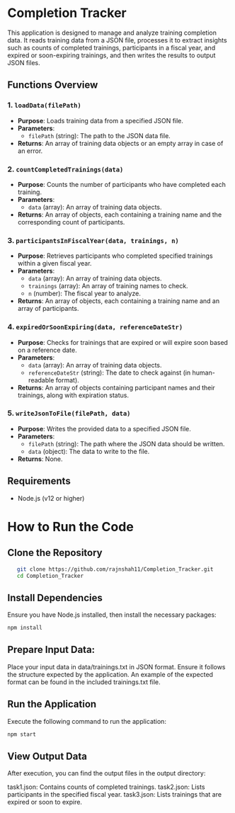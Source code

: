 # Completion Tracker

This application is designed to manage and analyze training completion data. It reads training data from a JSON file, processes it to extract insights such as counts of completed trainings, participants in a fiscal year, and expired or soon-expiring trainings, and then writes the results to output JSON files.

## Functions Overview

### 1. `loadData(filePath)`
- **Purpose**: Loads training data from a specified JSON file.
- **Parameters**: 
  - `filePath` (string): The path to the JSON data file.
- **Returns**: An array of training data objects or an empty array in case of an error.

### 2. `countCompletedTrainings(data)`
- **Purpose**: Counts the number of participants who have completed each training.
- **Parameters**: 
  - `data` (array): An array of training data objects.
- **Returns**: An array of objects, each containing a training name and the corresponding count of participants.

### 3. `participantsInFiscalYear(data, trainings, n)`
- **Purpose**: Retrieves participants who completed specified trainings within a given fiscal year.
- **Parameters**:
  - `data` (array): An array of training data objects.
  - `trainings` (array): An array of training names to check.
  - `n` (number): The fiscal year to analyze.
- **Returns**: An array of objects, each containing a training name and an array of participants.

### 4. `expiredOrSoonExpiring(data, referenceDateStr)`
- **Purpose**: Checks for trainings that are expired or will expire soon based on a reference date.
- **Parameters**: 
  - `data` (array): An array of training data objects.
  - `referenceDateStr` (string): The date to check against (in human-readable format).
- **Returns**: An array of objects containing participant names and their trainings, along with expiration status.

### 5. `writeJsonToFile(filePath, data)`
- **Purpose**: Writes the provided data to a specified JSON file.
- **Parameters**:
  - `filePath` (string): The path where the JSON data should be written.
  - `data` (object): The data to write to the file.
- **Returns**: None.

## Requirements

- Node.js (v12 or higher)

# How to Run the Code
## Clone the Repository
```bash
   git clone https://github.com/rajnshah11/Completion_Tracker.git
   cd Completion_Tracker
```

## Install Dependencies
Ensure you have Node.js installed, then install the necessary packages:
```bash
npm install
```

## Prepare Input Data:

Place your input data in data/trainings.txt in JSON format. Ensure it follows the structure expected by the application. An example of the expected format can be found in the included trainings.txt file.

## Run the Application
Execute the following command to run the application:

```bash
npm start
```

## View Output Data
After execution, you can find the output files in the output directory:

task1.json: Contains counts of completed trainings.
task2.json: Lists participants in the specified fiscal year.
task3.json: Lists trainings that are expired or soon to expire.

